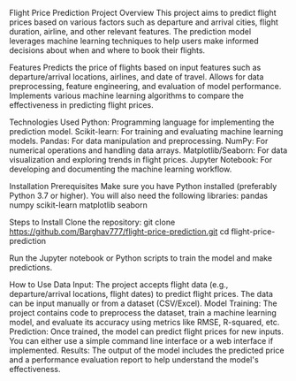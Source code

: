 
Flight Price Prediction
Project Overview
This project aims to predict flight prices based on various factors such as departure and arrival cities, flight duration, airline, and other relevant features. The prediction model leverages machine learning techniques to help users make informed decisions about when and where to book their flights.

Features
Predicts the price of flights based on input features such as departure/arrival locations, airlines, and date of travel.
Allows for data preprocessing, feature engineering, and evaluation of model performance.
Implements various machine learning algorithms to compare the effectiveness in predicting flight prices.

Technologies Used
Python: Programming language for implementing the prediction model.
Scikit-learn: For training and evaluating machine learning models.
Pandas: For data manipulation and preprocessing.
NumPy: For numerical operations and handling data arrays.
Matplotlib/Seaborn: For data visualization and exploring trends in flight prices.
Jupyter Notebook: For developing and documenting the machine learning workflow.

Installation Prerequisites
Make sure you have Python installed (preferably Python 3.7 or higher). You will also need the following libraries:
pandas
numpy
scikit-learn
matplotlib
seaborn

Steps to Install
Clone the repository:
git clone https://github.com/Barghav777/flight-price-prediction.git
cd flight-price-prediction

Run the Jupyter notebook or Python scripts to train the model and make predictions.

How to Use
Data Input: The project accepts flight data (e.g., departure/arrival locations, flight dates) to predict flight prices. The data can be input manually or from a dataset (CSV/Excel).
Model Training: The project contains code to preprocess the dataset, train a machine learning model, and evaluate its accuracy using metrics like RMSE, R-squared, etc.
Prediction: Once trained, the model can predict flight prices for new inputs. You can either use a simple command line interface or a web interface if implemented.
Results: The output of the model includes the predicted price and a performance evaluation report to help understand the model's effectiveness.

